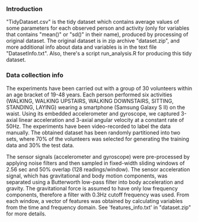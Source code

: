 ### Introduction

"TidyDataset.csv" is the tidy dataset which contains average values of some parameters for each observed person and activity (only for variables that contains "mean()" or "sd()" in their name), produced by processing of original dataset. The original dataset is in zip archive "dataset.zip", and more additional info about data and variables is in the text file "DatasetInfo.txt". Also, there's a script run_analysis.R for producing this tidy dataset.

### Data collection info

The experiments have been carried out with a group of 30 volunteers within an age bracket of 19-48 years. Each person performed six activities (WALKING, WALKING UPSTAIRS, WALKING DOWNSTAIRS, SITTING, STANDING, LAYING) wearing a smartphone (Samsung Galaxy S II) on the waist. Using its embedded accelerometer and gyroscope, we captured 3-axial linear acceleration and 3-axial angular velocity at a constant rate of 50Hz. The experiments have been video-recorded to label the data manually. The obtained dataset has been randomly partitioned into two sets, where 70% of the volunteers was selected for generating the training data and 30% the test data.

The sensor signals (accelerometer and gyroscope) were pre-processed by applying noise filters and then sampled in fixed-width sliding windows of 2.56 sec and 50% overlap (128 readings/window). The sensor acceleration signal, which has gravitational and body motion components, was separated using a Butterworth low-pass filter into body acceleration and gravity. The gravitational force is assumed to have only low frequency components, therefore a filter with 0.3Hz cutoff frequency was used. From each window, a vector of features was obtained by calculating variables from the time and frequency domain. See 'features_info.txt' in "dataset.zip" for more details.
